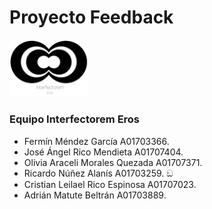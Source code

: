 # Proyecto Feedback
<img src="Logo.png" alt="Logo" width="25%"/>

### Equipo Interfectorem Eros

* Fermín Méndez García  A01703366.
* José Ángel Rico Mendieta A01707404.
* Olivia Araceli Morales Quezada A01707371.
* Ricardo Núñez Alanís A01703259. ඞ
* Cristian Leilael Rico Espinosa A01707023.
* Adrián Matute Beltrán A01703889.